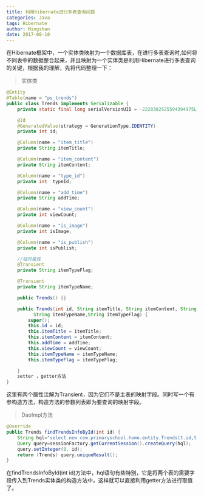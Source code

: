 ```yaml
---
title: 利用hibernate进行多表查询问题
categories: Java
tags: Hibernate
author: Mingshan
date: 2017-08-10
---
```

在Hibernate框架中，一个实体类映射为一个数据库表，在进行多表查询时,如何将不同表中的数据整合起来，并且映射为一个实体类是利用Hibernate进行多表查询的关键，根据我的理解，先将代码整理一下：

> 实体类
```java
@Entity
@Table(name = "ps_trends")
public class Trends implements Serializable {
    private static final long serialVersionUID = -2228382525594394975L;

    @Id
    @GeneratedValue(strategy = GenerationType.IDENTITY)
    private int id;

    @Column(name = "item_title")
    private String itemTitle;

    @Column(name = "item_content")
    private String itemContent;

    @Column(name = "type_id")
    private int  typeId;

    @Column(name = "add_time")
    private String addTime;

    @Column(name = "view_count")
    private int viewCount;

    @Column(name = "is_image")
    private int isImage;

    @Column(name = "is_publish")
    private int isPublish;

    //临时属性
    @Transient
    private String itemTypeFlag;

    @Transient
    private String itemTypeName;

    public Trends() {}

    public Trends(int id, String itemTitle, String itemContent, String addTime, int viewCount,
    	  String itemTypeName,String itemTypeFlag) {
        super();
        this.id = id;
        this.itemTitle = itemTitle;
        this.itemContent = itemContent;
        this.addTime = addTime;
        this.viewCount = viewCount;
        this.itemTypeName = itemTypeName;
        this.itemTypeFlag = itemTypeFlag;

    }
    setter ，getter方法
}
```
 <!-- more -->
这里有两个属性注解为Transient，因为它们不是主表的映射字段。同时写一个有参构造方法，构造方法的参数列表即为要查询的映射字段。

> DaoImpl方法
```java
@Override
public Trends findTrendsInfoById(int id) {
    String hql="select new com.primaryschool.home.entity.Trends(t.id,t.itemTitle,t.itemContent,t.addTime,t.viewCount,tt.itemTypeName,tt.itemTypeFlag)from Trends t,TrendsType tt  where tt.id=t.typeId and t.id=? and t.isPublish=1";
    Query query=sessionFactory.getCurrentSession().createQuery(hql);
    query.setInteger(0, id);
    return (Trends) query.uniqueResult();
}
```
在findTrendsInfoById(int id)方法中，hql语句有些特别，它是将两个表的需要字段传入到Trends实体类的构造方法中，这样就可以直接利用getter方法进行取值了。
